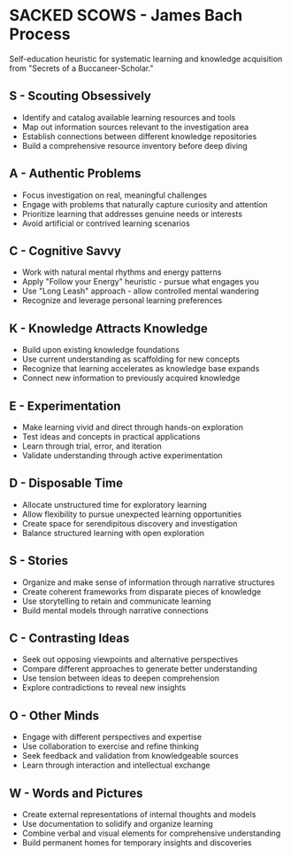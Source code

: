 # SACKED SCOWS - James Bach Process

Self-education heuristic for systematic learning and knowledge acquisition from "Secrets of a Buccaneer-Scholar."

## S - Scouting Obsessively
- Identify and catalog available learning resources and tools
- Map out information sources relevant to the investigation area
- Establish connections between different knowledge repositories
- Build a comprehensive resource inventory before deep diving

## A - Authentic Problems  
- Focus investigation on real, meaningful challenges
- Engage with problems that naturally capture curiosity and attention
- Prioritize learning that addresses genuine needs or interests
- Avoid artificial or contrived learning scenarios

## C - Cognitive Savvy
- Work with natural mental rhythms and energy patterns
- Apply "Follow your Energy" heuristic - pursue what engages you
- Use "Long Leash" approach - allow controlled mental wandering
- Recognize and leverage personal learning preferences

## K - Knowledge Attracts Knowledge
- Build upon existing knowledge foundations
- Use current understanding as scaffolding for new concepts
- Recognize that learning accelerates as knowledge base expands
- Connect new information to previously acquired knowledge

## E - Experimentation
- Make learning vivid and direct through hands-on exploration
- Test ideas and concepts in practical applications
- Learn through trial, error, and iteration
- Validate understanding through active experimentation

## D - Disposable Time
- Allocate unstructured time for exploratory learning
- Allow flexibility to pursue unexpected learning opportunities
- Create space for serendipitous discovery and investigation
- Balance structured learning with open exploration

## S - Stories
- Organize and make sense of information through narrative structures
- Create coherent frameworks from disparate pieces of knowledge
- Use storytelling to retain and communicate learning
- Build mental models through narrative connections

## C - Contrasting Ideas
- Seek out opposing viewpoints and alternative perspectives
- Compare different approaches to generate better understanding
- Use tension between ideas to deepen comprehension
- Explore contradictions to reveal new insights

## O - Other Minds
- Engage with different perspectives and expertise
- Use collaboration to exercise and refine thinking
- Seek feedback and validation from knowledgeable sources
- Learn through interaction and intellectual exchange

## W - Words and Pictures
- Create external representations of internal thoughts and models
- Use documentation to solidify and organize learning
- Combine verbal and visual elements for comprehensive understanding
- Build permanent homes for temporary insights and discoveries
